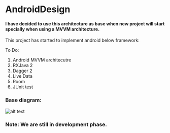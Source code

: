 # AndroidDesign

#### I have decided to use this architecture as base when new project will start specially when using a MVVM architecture.

This project has started to implement android below framework:

To Do:
1) Android MVVM architecutre
2) RXJava 2 
3) Dagger 2 
4) Live Data
5) Room
6) JUnit test

### Base diagram:

![alt text](https://github.com/altaf933/AndroidDesign/blob/master/Untitled%20Diagram.png)

### Note: We are still in development phase.
